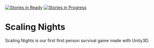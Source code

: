[![Stories in Ready](https://badge.waffle.io/LovelyFatBearsStudio/Scaling-Nights.png?label=ready&title=Ready)](https://waffle.io/LovelyFatBearsStudio/Scaling-Nights)
[![Stories in Progress](https://badge.waffle.io/LovelyFatBearsStudio/Scaling-Nights.png?label=In%20Progress&title=In%20Progress)](https://waffle.io/LovelyFatBearsStudio/Scaling-Nights)
# Scaling Nights
Scaling Nights is our first first person survival game made with Unity3D.
